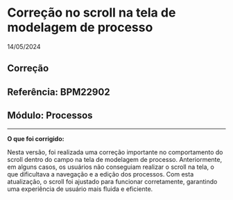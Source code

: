 # Correção no scroll na tela de modelagem de processo
14/05/2024
## Correção
## Referência: BPM22902
## Módulo: Processos
***

**O que foi corrigido:**

Nesta versão, foi realizada uma correção importante no comportamento do scroll dentro do campo na tela de modelagem de processo. Anteriormente, em alguns casos, os usuários não conseguiam realizar o scroll na tela, o que dificultava a navegação e a edição dos processos. Com esta atualização, o scroll foi ajustado para funcionar corretamente, garantindo uma experiência de usuário mais fluida e eficiente.